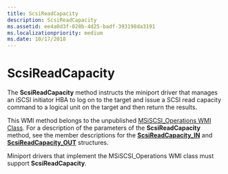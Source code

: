 ```yaml
---
title: ScsiReadCapacity
description: ScsiReadCapacity
ms.assetid: ee4a0d3f-028b-4d25-badf-393198da3191
ms.localizationpriority: medium
ms.date: 10/17/2018
---
```


# ScsiReadCapacity


The **ScsiReadCapacity** method instructs the miniport driver that manages an iSCSI initiator HBA to log on to the target and issue a SCSI read capacity command to a logical unit on the target and then return the results.

This WMI method belongs to the unpublished [MSiSCSI\_Operations WMI Class](msiscsi-operations-wmi-class.md). For a description of the parameters of the **ScsiReadCapacity** method, see the member descriptions for the [**ScsiReadCapacity\_IN**](https://docs.microsoft.com/windows-hardware/drivers/ddi/content/iscsiop/ns-iscsiop-_scsireadcapacity_in) and [**ScsiReadCapacity\_OUT**](https://docs.microsoft.com/windows-hardware/drivers/ddi/content/iscsiop/ns-iscsiop-_scsireadcapacity_out) structures.

Miniport drivers that implement the MSiSCSI\_Operations WMI class must support **ScsiReadCapacity**.

 

 





